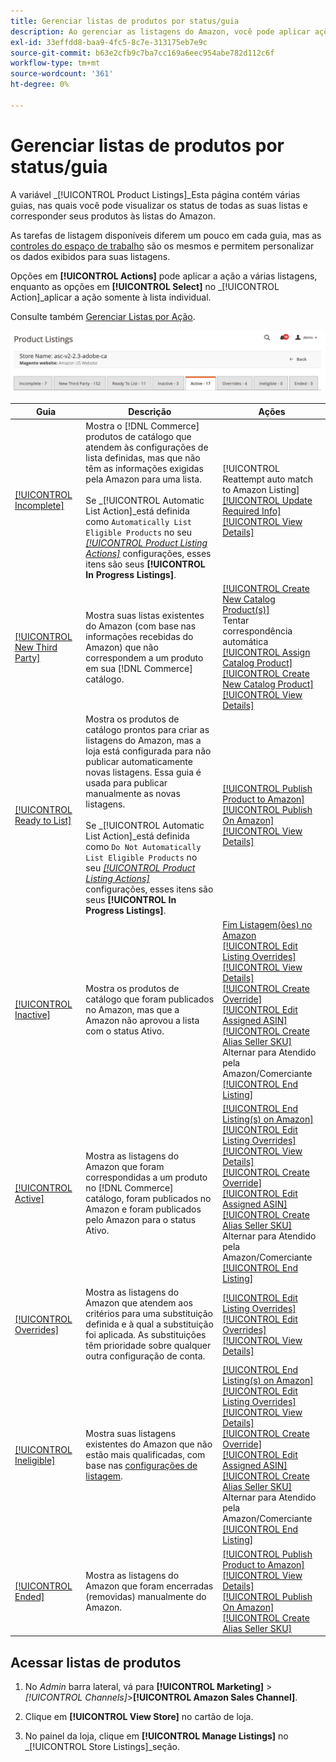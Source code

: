 ```yaml
---
title: Gerenciar listas de produtos por status/guia
description: Ao gerenciar as listagens do Amazon, você pode aplicar ações às suas listagens de acordo com o status.
exl-id: 33effdd8-baa9-4fc5-8c7e-313175eb7e9c
source-git-commit: b63e2cfb9c7ba7cc169a6eec954abe782d112c6f
workflow-type: tm+mt
source-wordcount: '361'
ht-degree: 0%

---
```


# Gerenciar listas de produtos por status/guia

A variável _[!UICONTROL Product Listings]_Esta página contém várias guias, nas quais você pode visualizar os status de todas as suas listas e corresponder seus produtos às listas do Amazon.

As tarefas de listagem disponíveis diferem um pouco em cada guia, mas as [controles do espaço de trabalho](./workspace-controls.md) são os mesmos e permitem personalizar os dados exibidos para suas listagens.

Opções em **[!UICONTROL Actions]** pode aplicar a ação a várias listagens, enquanto as opções em **[!UICONTROL Select]** no _[!UICONTROL Action]_aplicar a ação somente à lista individual.

Consulte também [Gerenciar Listas por Ação](./managing-listings-by-action.md).

![Guias Listas de produtos](assets/amazon-product-listings-tabs.png)

| Guia | Descrição | Ações |
|--- |--- |--- |
| [[!UICONTROL Incomplete]](./incomplete-listings.md) | Mostra o [!DNL Commerce] produtos de catálogo que atendem às configurações de lista definidas, mas que não têm as informações exigidas pela Amazon para uma lista.<br><br>Se _[!UICONTROL Automatic List Action]_está definida como `Automatically List Eligible Products` no seu [_[!UICONTROL Product Listing Actions]_](./product-listing-actions.md) configurações, esses itens são seus **[!UICONTROL In Progress Listings]**. | [!UICONTROL Reattempt auto match to Amazon Listing]<br>[[!UICONTROL Update Required Info]](./amazon-manually-update-incomplete-listing.md)<br>[[!UICONTROL View Details]](./product-listing-details.md) |
| [[!UICONTROL New Third Party]](./new-third-party-listings.md) | Mostra suas listas existentes do Amazon (com base nas informações recebidas do Amazon) que não correspondem a um produto em sua [!DNL Commerce] catálogo. | [[!UICONTROL Create New Catalog Product(s)]](./creating-assigning-catalog-products.md)<br>Tentar correspondência automática<br>[[!UICONTROL Assign Catalog Product]](./creating-assigning-catalog-products.md)<br>[[!UICONTROL Create New Catalog Product]](./creating-assigning-catalog-products.md)<br>[[!UICONTROL View Details]](./product-listing-details.md) |
| [[!UICONTROL Ready to List]](./ready-to-list.md) | Mostra os produtos de catálogo prontos para criar as listagens do Amazon, mas a loja está configurada para não publicar automaticamente novas listagens. Essa guia é usada para publicar manualmente as novas listagens.<br><br>Se _[!UICONTROL Automatic List Action]_está definida como `Do Not Automatically List Eligible Products` no seu [_[!UICONTROL Product Listing Actions]_](./product-listing-actions.md) configurações, esses itens são seus **[!UICONTROL In Progress Listings]**. | [[!UICONTROL Publish Product to Amazon]](./publish-listings-manually.md)<br>[[!UICONTROL Publish On Amazon]](./publish-listings-manually.md)<br>[[!UICONTROL View Details]](./product-listing-details.md) |
| [[!UICONTROL Inactive]](./inactive-listings.md) | Mostra os produtos de catálogo que foram publicados no Amazon, mas que a Amazon não aprovou a lista com o status Ativo. | [Fim Listagem(ões) no Amazon](./end-listings-manually.md)<br>[[!UICONTROL Edit Listing Overrides]](./creating-editing-overrides.md)<br>[[!UICONTROL View Details]](./product-listing-details.md)<br>[[!UICONTROL Create Override]](./creating-editing-overrides.md)<br>[[!UICONTROL Edit Assigned ASIN]](./edit-assigned-asin.md)<br>[[!UICONTROL Create Alias Seller SKU]](./create-alias-seller-sku.md#region-specific)<br>Alternar para Atendido pela Amazon/Comerciante<br>[[!UICONTROL End Listing]](./end-listings-manually.md) |
| [[!UICONTROL Active]](./active-listings.md) | Mostra as listagens do Amazon que foram correspondidas a um produto no [!DNL Commerce] catálogo, foram publicados no Amazon e foram publicados pelo Amazon para o status Ativo. | [[!UICONTROL End Listing(s) on Amazon]](./end-listings-manually.md)<br>[[!UICONTROL Edit Listing Overrides]](./creating-editing-overrides.md)<br>[[!UICONTROL View Details]](./product-listing-details.md)<br>[[!UICONTROL Create Override]](./creating-editing-overrides.md)<br>[[!UICONTROL Edit Assigned ASIN]](./edit-assigned-asin.md)<br>[[!UICONTROL Create Alias Seller SKU]](./create-alias-seller-sku.md#region-specific)<br>Alternar para Atendido pela Amazon/Comerciante<br>[[!UICONTROL End Listing]](./end-listings-manually.md) |
| [[!UICONTROL Overrides]](./overrides.md) | Mostra as listagens do Amazon que atendem aos critérios para uma substituição definida e à qual a substituição foi aplicada. As substituições têm prioridade sobre qualquer outra configuração de conta. | [[!UICONTROL Edit Listing Overrides]](./creating-editing-overrides.md)<br>[[!UICONTROL Edit Overrides]](./creating-editing-overrides.md)<br>[[!UICONTROL View Details]](./product-listing-details.md) |
| [[!UICONTROL Ineligible]](./ineligible-listings.md) | Mostra suas listagens existentes do Amazon que não estão mais qualificadas, com base nas [configurações de listagem](./listing-settings.md). | [[!UICONTROL End Listing(s) on Amazon]](./end-listings-manually.md)<br>[[!UICONTROL Edit Listing Overrides]](./creating-editing-overrides.md)<br>[[!UICONTROL View Details]](./product-listing-details.md)<br>[[!UICONTROL Create Override]](./creating-editing-overrides.md)<br>[[!UICONTROL Edit Assigned ASIN]](./edit-assigned-asin.md)<br>[[!UICONTROL Create Alias Seller SKU]](./create-alias-seller-sku.md#region-specific)<br>Alternar para Atendido pela Amazon/Comerciante<br>[[!UICONTROL End Listing]](./end-listings-manually.md) |
| [[!UICONTROL Ended]](./ended-listings.md) | Mostra as listagens do Amazon que foram encerradas (removidas) manualmente do Amazon. | [[!UICONTROL Publish Product to Amazon]](./publish-listings-manually.md)<br>[[!UICONTROL View Details]](./product-listing-details.md)<br>[[!UICONTROL Publish On Amazon]](./publish-listings-manually.md)<br>[[!UICONTROL Create Alias Seller SKU]](./create-alias-seller-sku.md#region-specific) |

## Acessar listas de produtos

1. No _Admin_ barra lateral, vá para **[!UICONTROL Marketing]** > _[!UICONTROL Channels]_>**[!UICONTROL Amazon Sales Channel]**.

1. Clique em **[!UICONTROL View Store]** no cartão de loja.

1. No painel da loja, clique em **[!UICONTROL Manage Listings]** no _[!UICONTROL Store Listings]_seção.
